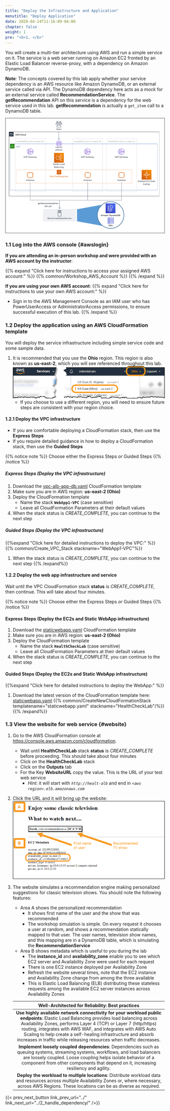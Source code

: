 ```yaml
---
title: "Deploy the Infrastructure and Application"
menutitle: "Deploy Application"
date: 2020-04-24T11:16:09-04:00
chapter: false
weight: 1
pre: "<b>1. </b>"
---
```


You will create a multi-tier architecture using AWS and run a simple service on it. The service is a web server running on Amazon EC2 fronted by an Elastic Load Balancer reverse-proxy, with a dependency on Amazon DynamoDB.

**Note**: The concepts covered by this lab apply whether your service dependency is an AWS resource like Amazon DynamoDB, or an external service called via API. The DynamoDB dependency here acts as a _mock_ for an external service called **RecommendationService**. The **getRecommendation** API on this service is a dependency for the web service used in this lab.  **getRecommendation** is actually a `get_item` call to a DynamoDB table.

![ArchitectureOverview](/Reliability/300_Health_Checks_and_Dependencies/Images/ArchitectureOverview.png)

### 1.1 Log into the AWS console {#awslogin}

**If you are attending an in-person workshop and were provided with an AWS account by the instructor**:

{{% expand "Click here for instructions to access your assigned AWS account:" %}} {{% common/Workshop_AWS_Account %}} {{% /expand %}}

**If you are using your own AWS account**:
{{% expand "Click here for instructions to use your own AWS account:" %}}
* Sign in to the AWS Management Console as an IAM user who has PowerUserAccess or AdministratorAccess permissions, to ensure successful execution of this lab.
{{% /expand %}}

### 1.2 Deploy the application using an AWS CloudFormation template

You will deploy the service infrastructure including simple service code and some sample data.

1. It is recommended that you use the **Ohio** region.  This region is also known as **us-east-2**, which you will see referenced throughout this lab.
![SelectOhio](/Reliability/300_Health_Checks_and_Dependencies/Images/SelectOhio.png)
      * If you choose to use a different region, you will need to ensure future steps are consistent with your region choice.

#### 1.2.1 Deploy the VPC infrastructure

* If you are comfortable deploying a CloudFormation stack, then use the **Express Steps**
* If you require detailed guidance in how to deploy a CloudFormation stack, then use the **Guided Steps**

{{% notice note %}}
Choose either the Express Steps _or_ Guided Steps
{{% /notice %}}

##### Express Steps (Deploy the VPC infrastructure)

1. Download the [vpc-alb-app-db.yaml](/Common/Create_VPC_Stack/Code/vpc-alb-app-db.yaml) CloudFormation template
1. Make sure you are in AWS region: **us-east-2 (Ohio)**
1. Deploy the CloudFormation template
    * Name the stack **`WebApp1-VPC`** (case sensitive)
    * Leave all CloudFormation Parameters at their default values
1. When the stack status is _CREATE_COMPLETE_, you can continue to the next step

##### Guided Steps (Deploy the VPC infrastructure)
{{%expand "Click here for detailed instructions to deploy the VPC:" %}}
{{% common/Create_VPC_Stack  stackname="WebApp1-VPC"%}}
1. When the stack status is _CREATE_COMPLETE_, you can continue to the next step
{{% /expand%}}

#### 1.2.2 Deploy the web app infrastructure and service

Wait until the VPC CloudFormation stack **status** is _CREATE_COMPLETE_, then continue. This will take about four minutes.

{{% notice note %}}
Choose either the Express Steps _or_ Guided Steps
{{% /notice %}}

#### Express Steps (Deploy the EC2s and Static WebApp infrastructure)

1. Download the [staticwebapp.yaml](/Reliability/Common/Code/CloudFormation/staticwebapp.yaml) CloudFormation template
1. Make sure you are in AWS region: **us-east-2 (Ohio)**
1. Deploy the CloudFormation template
    * Name the stack **`HealthCheckLab`** (case sensitive)
    * Leave all CloudFormation Parameters at their default values
1. When the stack status is _CREATE_COMPLETE_, you can continue to the next step

#### Guided Steps (Deploy the EC2s and Static WebApp infrastructure)
{{%expand "Click here for detailed instructions to deploy the WebApp:" %}}
1. Download the latest version of the CloudFormation template here: [staticwebapp.yaml](/Reliability/300_Health_Checks_and_Dependencies/Code/CloudFormation/staticwebapp.yaml)
{{% common/CreateNewCloudFormationStack templatename="staticwebapp.yaml" stackname="HealthCheckLab"/%}}
{{% /expand%}}

### 1.3 View the website for web service {#website}

1. Go to the AWS CloudFormation console at <https://console.aws.amazon.com/cloudformation>.
      * Wait until **HealthCheckLab** stack **status** is _CREATE_COMPLETE_ before proceeding. This should take about four minutes
      * Click on the **HealthCheckLab** stack
      * Click on the **Outputs** tab
      * For the Key **WebsiteURL** copy the value.  This is the URL of your test web service
          * _Hint_: it will start with _`http://healt-alb`_ and end in _`<aws region>.elb.amazonaws.com`_

1. Click the URL and it will bring up the website:  
      ![DemoWebsite](/Reliability/300_Health_Checks_and_Dependencies/Images/DemoWebsite.png)

1. The website simulates a recommendation engine making personalized suggestions for classic television shows. You should note the following features:
      * Area A shows the personalized recommendation
          * It shows first name of the user and the show that was recommended
          * The workshop simulation is simple. On every request it chooses a user at random, and shows a recommendation statically mapped to that user. The user names, television show names, and this mapping are in a DynamoDB table, which is simulating the **RecommendationService**
      * Area B shows metadata which is useful to you during the lab
          * The **instance_id** and **availability_zone** enable you to see which EC2 server and Availability Zone were used for each request
          * There is one EC2 instance deployed per Availability Zone
          * Refresh the website several times, note that the EC2 instance and Availability Zone change from among the three available
          * This is Elastic Load Balancing (ELB) distributing these stateless requests among the available EC2 server instances across Availability Zones

    |Well-Architected for Reliability: Best practices|
    |:--:|
    |**Use highly available network connectivity for your workload public endpoints**: Elastic Load Balancing provides load balancing across Availability Zones, performs Layer 4 (TCP) or Layer 7 (http/https) routing, integrates with AWS WAF, and integrates with AWS Auto Scaling to help create a self-healing infrastructure and absorb increases in traffic while releasing resources when traffic decreases.|
    |**Implement loosely coupled dependencies**: Dependencies such as queuing systems, streaming systems, workflows, and load balancers are loosely coupled. Loose coupling helps isolate behavior of a component from other components that depend on it, increasing resiliency and agility.|
    |**Deploy the workload to multiple locations**: Distribute workload data and resources across multiple Availability Zones or, where necessary, across AWS Regions. These locations can be as diverse as required.|

{{< prev_next_button link_prev_url="../" link_next_url="../2_handle_dependency/" />}}